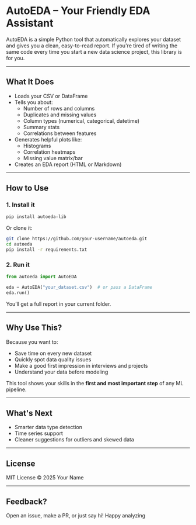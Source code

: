 # AutoEDA – Your Friendly EDA Assistant

AutoEDA is a simple Python tool that automatically explores your dataset and gives you a clean, easy-to-read report. If you're tired of writing the same code every time you start a new data science project, this library is for you.

---

##  What It Does

- Loads your CSV or DataFrame
- Tells you about:
  - Number of rows and columns
  - Duplicates and missing values
  - Column types (numerical, categorical, datetime)
  - Summary stats
  - Correlations between features
- Generates helpful plots like:
  - Histograms
  - Correlation heatmaps
  - Missing value matrix/bar
- Creates an EDA report (HTML or Markdown)

---

##  How to Use

### 1. Install it

```bash
pip install autoeda-lib
```

Or clone it:

```bash
git clone https://github.com/your-username/autoeda.git
cd autoeda
pip install -r requirements.txt
```

### 2. Run it

```python
from autoeda import AutoEDA

eda = AutoEDA("your_dataset.csv")  # or pass a DataFrame
eda.run()
```

You’ll get a full report in your current folder.

---

## Why Use This?

Because you want to:

- Save time on every new dataset
- Quickly spot data quality issues
- Make a good first impression in interviews and projects
- Understand your data before modeling

This tool shows your skills in the **first and most important step** of any ML pipeline.

---

## What's Next

- Smarter data type detection
- Time series support
- Cleaner suggestions for outliers and skewed data

---

## License

MIT License © 2025 Your Name

---

##  Feedback?

Open an issue, make a PR, or just say hi! Happy analyzing 